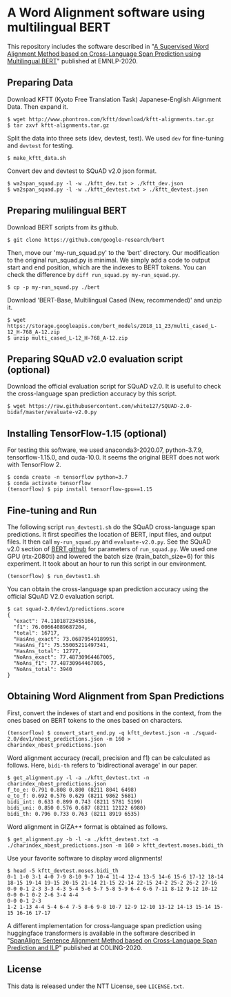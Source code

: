 

# A Word Alignment software using multilingual BERT

This repository includes the software described in "[A Supervised Word Alignment Method based on Cross-Language Span Prediction using Multilingual BERT](https://www.aclweb.org/anthology/2020.emnlp-main.41/)" published at EMNLP-2020.

## Preparing Data

Download KFTT (Kyoto Free Translation Task) Japanese-English Alignment Data. Then expand it.

```
$ wget http://www.phontron.com/kftt/download/kftt-alignments.tar.gz
$ tar zxvf kftt-alignments.tar.gz
```

Split the data into three sets (dev, devtest, test). We used `dev` for fine-tuning and `devtest` for testing.

```
$ make_kftt_data.sh
```

Convert dev and devtest to SQuAD v2.0 json format.

```
$ wa2span_squad.py -l -w ./kftt_dev.txt > ./kftt_dev.json
$ wa2span_squad.py -l -w ./kftt_devtest.txt > ./kftt_devtest.json
```

## Preparing mulilingual BERT

Download BERT scripts from its github.

```
$ git clone https://github.com/google-research/bert
```

Then, move our 'my-run_squad.py' to the 'bert' directory. Our modification to the original run_squad.py is minimal. We simply add a code to output start and end position, which are the indexes to BERT tokens. You can check the difference by `diff run_squad.py my-run_squad.py`.

```
$ cp -p my-run_squad.py ./bert
```

Download 'BERT-Base, Multilingual Cased (New, recommended)' and unzip it.

```
$ wget https://storage.googleapis.com/bert_models/2018_11_23/multi_cased_L-12_H-768_A-12.zip
$ unzip multi_cased_L-12_H-768_A-12.zip
```

## Preparing SQuAD v2.0 evaluation script (optional)

Download the official evaluation script for SQuAD v2.0. It is useful to check the cross-language span prediction accuracy by this script.

```
$ wget https://raw.githubusercontent.com/white127/SQUAD-2.0-bidaf/master/evaluate-v2.0.py
```

## Installing TensorFlow-1.15 (optional)

For testing this software, we used anaconda3-2020.07, python-3.7.9, tensorflow-1.15.0, and cuda-10.0. It seems the original BERT does not work with TensorFlow 2.

```
$ conda create -n tensorflow python=3.7
$ conda activate tensorflow
(tensorflow) $ pip install tensorflow-gpu==1.15
```

## Fine-tuning and Run

The following script `run_devtest1.sh` do the SQuAD cross-language span predictions. It first specifies the location of BERT, input files, and output files. It then call `my-run_squad.py` and `evaluate-v2.0.py`. See the SQuAD v2.0 section of  [BERT github](https://github.com/google-research/bert) for parameters of `run_squad.py`. We used one GPU (rtx-2080ti) and lowered the batch size (train_batch_size=6) for this experiment. It took about an hour to run this script in our environment.

```
(tensorflow) $ run_devtest1.sh
```

You can obtain the cross-language span prediction accuracy using the official SQuAD V2.0 evaluation script.

```
$ cat squad-2.0/dev1/predictions.score
{
  "exact": 74.11018723455166,
  "f1": 76.00664089687204,
  "total": 16717,
  "HasAns_exact": 73.06879549189951,
  "HasAns_f1": 75.55005211497341,
  "HasAns_total": 12777,
  "NoAns_exact": 77.48730964467005,
  "NoAns_f1": 77.48730964467005,
  "NoAns_total": 3940
}
```

## Obtaining Word Alignment from Span Predictions

First, convert the indexes of start and end positions in the context, from the ones based on BERT tokens to the ones based on characters. 

```
(tensorflow) $ convert_start_end.py -q kftt_devtest.json -n ./squad-2.0/dev1/nbest_predictions.json -m 160 > charindex_nbest_predictions.json
```

Word alignment accuracy (recall, precision  and f1) can be calculated as follows. Here, `bidi-th` refers to 'bidirectional average' in our paper.

```
$ get_alignment.py -l -a ./kftt_devtest.txt -n charindex_nbest_predictions.json
f_to_e: 0.791 0.808 0.800 (8211 8041 6498)
e_to_f: 0.692 0.576 0.629 (8211 9862 5681)
bidi_int: 0.633 0.899 0.743 (8211 5781 5199)
bidi_uni: 0.850 0.576 0.687 (8211 12122 6980)
bidi_th: 0.796 0.733 0.763 (8211 8919 6535)
```

Word alignment in GIZA++ format is obtained as follows.

```
$ get_alignment.py -b -l -a ./kftt_devtest.txt -n ./charindex_nbest_predictions.json -m 160 > kftt_devtest.moses.bidi_th
```

Use your favorite software to display word alignments!

```
$ head -5 kftt_devtest.moses.bidi_th
0-1 1-0 3-1 4-0 7-9 8-10 9-7 10-4 11-4 12-4 13-5 14-6 15-6 17-12 18-14 18-15 19-14 19-15 20-15 21-14 21-15 22-14 22-15 24-2 25-2 26-2 27-16
0-0 0-1 2-3 3-3 4-3 5-4 5-6 5-7 5-8 5-9 6-4 6-6 7-11 8-12 9-12 10-12
0-0 0-1 0-2 2-6 3-4 4-4
0-0 0-1 2-3
1-2 1-13 4-4 5-4 6-4 7-5 8-6 9-8 10-7 12-9 12-10 13-12 14-13 15-14 15-15 16-16 17-17
```

A different implementation for cross-language span prediction using huggingface transformers is available in the software described in "[SpanAlign: Sentence Alignment Method based on Cross-Language Span Prediction and ILP](https://www.aclweb.org/anthology/2020.coling-main.418.pdf)" published at COLING-2020.

## License

This data is released under the NTT License, see `LICENSE.txt`.

